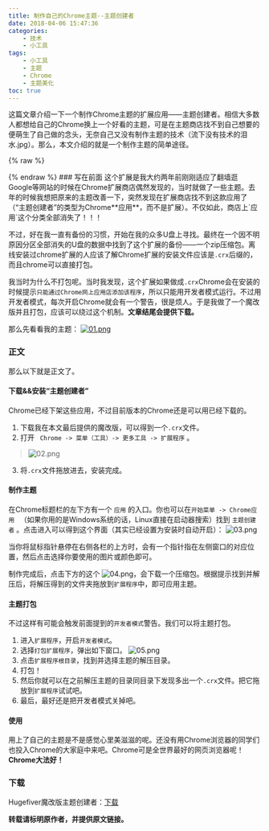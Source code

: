 ```yaml
---
title: 制作自己的Chrome主题--主题创建者
date: 2018-04-06 15:47:36
categories: 
	- 技术
	- 小工具
tags: 
	- 小工具
	- 主题
	- Chrome
	- 主题美化
toc: true
---
```


这篇文章介绍一下一个制作Chrome主题的扩展应用——主题创建者。相信大多数人都想给自己的Chrome换上一个好看的主题，可是在主题商店找不到自己想要的便萌生了自己做的念头，无奈自己又没有制作主题的技术（流下没有技术的泪水.jpg）。那么，本文介绍的就是一个制作主题的简单途径。

<!--more-->
{% raw %}
<link rel="stylesheet" href="https://resource.rurilove.moe/statics/aplayer/APlayer.min.css">
<script src="https://resource.rurilove.moe/statics/aplayer/APlayer.min.js"></script>
<div id="player" class="aplyer" style="width: 100%;margin: auto "></div>
<script type="text/javascript">
	var ap = new APlayer({ 
	    element: document.getElementById('player'), 
	    narrow: false, 
	    autoplay: true, 
	    showlrc: false, 
	    music: { 
	        title: '神のまにまに', 
	        author: '初音ミク', 
	        url: 'https://resource.rurilove.moe/musics/02.mp3', 
	        pic: 'https://resource.rurilove.moe/images/mufront/02.jpg' 
	    } 
	}); 
	ap.init(); 
</script>
{% endraw %}
### 写在前面
这个扩展是我大约两年前刚刚适应了翻墙逛Google等网站的时候在Chrome扩展商店偶然发现的，当时就做了一些主题。去年的时候我想把原来的主题改善一下，突然发现在扩展商店找不到这款应用了（“主题创建者”的类型为Chrome**应用**，而不是扩展）。不仅如此，商店上`应用`这个分类全部消失了！！！

不过，好在我一直有备份的习惯，开始在我的众多U盘上寻找。最终在一个因不明原因分区全部消失的U盘的数据中找到了这个扩展的备份——一个zip压缩包。离线安装过chrome扩展的人应该了解Chrome扩展的安装文件应该是`.crx`后缀的，而且chrome可以直接打包。

我当时为什么不打包呢。当时我发现，这个扩展如果做成`.crx`Chrome会在安装的时候提示`只能通过Chrome网上应用店添加该程序`，所以只能用开发者模式运行。不过用开发者模式，每次开启Chrome就会有一个警告，很是烦人。于是我做了一个魔改版并且打包，应该可以绕过这个机制。**文章结尾会提供下载。**

那么先看看我的主题：
[![01.png](https://i.yusa.me/EBf1E4RnRAan.png "点击下载")](https://resource.rurilove.moe/DownLoad/theme1.crx)

### 正文
那么以下就是正文了。

#### 下载&&安装“主题创建者”
Chrome已经下架这些应用，不过目前版本的Chrome还是可以用已经下载的。

1. 下载我在本文最后提供的魔改版，可以得到一个`.crx`文件。
2. 打开 ` Chrome -> 菜单（工具）-> 更多工具 -> 扩展程序` 。
> ![02.png](https://i.yusa.me/LJfejJALxagz.png)

3. 将`.crx`文件拖放进去，安装完成。

#### 制作主题
在Chrome标题栏的左下方有一个 `应用` 的入口。你也可以在`开始菜单 -> Chrome应用 ` （如果你用的是Windows系统的话，Linux直接在启动器搜索）找到 `主题创建者` 。点击进入可以得到这个界面（其实已经设置为安装时自动开启）：
![03.png](https://i.yusa.me/WKiGEo8KJyb4.png)

当你将鼠标指针悬停在右侧各栏的上方时，会有一个指针指在左侧窗口的对应位置，然后点击选择你要使用的图片或颜色即可。

制作完成后，点击下方的这个 ![04.png](https://i.yusa.me/e8U9jX0a2Pbj.png)，会下载一个压缩包。根据提示找到并解压后，将解压得到的文件夹拖放到`扩展程序`中，即可应用主题。

#### 主题打包
不过这样有可能会触发前面提到的`开发者模式`警告。我们可以将主题打包。
1. 进入`扩展程序`，开启`开发者模式`。
2. 选择`打包扩展程序`，弹出如下窗口。
![05.png](https://i.yusa.me/32Cprqb0NwxY.png)
3. 点击`扩展程序根目录`，找到并选择主题的解压目录。
4. 打包！
5. 然后你就可以在之前解压主题的目录同目录下发现多出一个`.crx`文件。把它拖放到`扩展程序`试试吧。
6. 最后，最好还是把开发者模式关掉吧。

#### 使用
用上了自己的主题是不是感觉心里美滋滋的呢。还没有用Chrome浏览器的同学们也投入Chrome的大家庭中来吧。Chrome可是全世界最好的网页浏览器呢！**Chrome大法好！**

### 下载
Hugefiver魔改版主题创建者：[下载](https://resource.rurilove.moe/DownLoad/Chrome_Theme_Creator.crx)

**转载请标明原作者，并提供原文链接。**